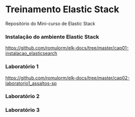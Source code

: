 # Treinamento Elastic Stack
Repositório do Mini-curso de Elastic Stack

### Instalação do ambiente Elastic Stack
https://github.com/romulorm/elk-docs/tree/master/cap01-instalacao_elasticsearch

### Laboratório 1
https://github.com/romulorm/elk-docs/tree/master/cap02-laboratorio1_assaltos-sp

### Laboratório 2

### Laboratório 3




